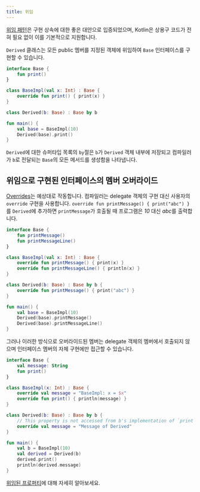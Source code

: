 ```yaml
---
title: 위임
---
```

[위임 패턴](https://en.wikipedia.org/wiki/Delegation_pattern)은 구현 상속에 대한 좋은 대안으로 입증되었으며, Kotlin은 상용구 코드가 전혀 필요 없이 이를 기본적으로 지원합니다.

`Derived` 클래스는 모든 public 멤버를 지정된 객체에 위임하여 `Base` 인터페이스를 구현할 수 있습니다.

```kotlin
interface Base {
    fun print()
}

class BaseImpl(val x: Int) : Base {
    override fun print() { print(x) }
}

class Derived(b: Base) : Base by b

fun main() {
    val base = BaseImpl(10)
    Derived(base).print()
}
```

`Derived`에 대한 슈퍼타입 목록의 `by`절은 `b`가 `Derived` 객체 내부에 저장되고 컴파일러가 `b`로 전달되는 `Base`의 모든 메서드를 생성함을 나타냅니다.

## 위임으로 구현된 인터페이스의 멤버 오버라이드

[Overrides](inheritance#overriding-methods)는 예상대로 작동합니다. 컴파일러는 delegate 객체의 구현 대신 사용자의 `override` 구현을 사용합니다. `override fun printMessage() { print("abc") }`를 `Derived`에 추가하면 `printMessage`가 호출될 때 프로그램은 *10* 대신 *abc*를 출력합니다.

```kotlin
interface Base {
    fun printMessage()
    fun printMessageLine()
}

class BaseImpl(val x: Int) : Base {
    override fun printMessage() { print(x) }
    override fun printMessageLine() { println(x) }
}

class Derived(b: Base) : Base by b {
    override fun printMessage() { print("abc") }
}

fun main() {
    val base = BaseImpl(10)
    Derived(base).printMessage()
    Derived(base).printMessageLine()
}
```

그러나 이러한 방식으로 오버라이드된 멤버는 delegate 객체의 멤버에서 호출되지 않으며 인터페이스 멤버의 자체 구현에만 접근할 수 있습니다.

```kotlin
interface Base {
    val message: String
    fun print()
}

class BaseImpl(x: Int) : Base {
    override val message = "BaseImpl: x = $x"
    override fun print() { println(message) }
}

class Derived(b: Base) : Base by b {
    // This property is not accessed from b's implementation of `print`
    override val message = "Message of Derived"
}

fun main() {
    val b = BaseImpl(10)
    val derived = Derived(b)
    derived.print()
    println(derived.message)
}
```

[위임된 프로퍼티](delegated-properties)에 대해 자세히 알아보세요.